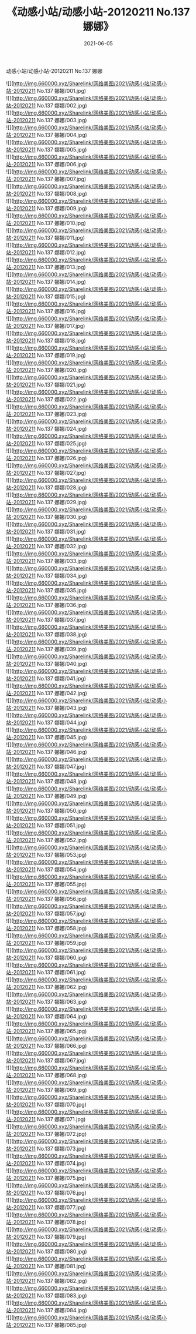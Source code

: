 ﻿---
layout: post
title:  《动感小站/动感小站-20120211 No.137 娜娜》
date:   2021-06-05
img: http://img.660000.xyz/Sharelink/网络美图/2021/动感小站/动感小站-20120211 No.137 娜娜/000.jpg
categories: [美女, 清纯, 唯美]
---

动感小站/动感小站-20120211 No.137 娜娜

 ![](http://img.660000.xyz/Sharelink/网络美图/2021/动感小站/动感小站-20120211 No.137 娜娜/001.jpg) <br>![](http://img.660000.xyz/Sharelink/网络美图/2021/动感小站/动感小站-20120211 No.137 娜娜/002.jpg) <br>![](http://img.660000.xyz/Sharelink/网络美图/2021/动感小站/动感小站-20120211 No.137 娜娜/003.jpg) <br>![](http://img.660000.xyz/Sharelink/网络美图/2021/动感小站/动感小站-20120211 No.137 娜娜/004.jpg) <br>![](http://img.660000.xyz/Sharelink/网络美图/2021/动感小站/动感小站-20120211 No.137 娜娜/005.jpg) <br>![](http://img.660000.xyz/Sharelink/网络美图/2021/动感小站/动感小站-20120211 No.137 娜娜/006.jpg) <br>![](http://img.660000.xyz/Sharelink/网络美图/2021/动感小站/动感小站-20120211 No.137 娜娜/007.jpg) <br>![](http://img.660000.xyz/Sharelink/网络美图/2021/动感小站/动感小站-20120211 No.137 娜娜/008.jpg) <br>![](http://img.660000.xyz/Sharelink/网络美图/2021/动感小站/动感小站-20120211 No.137 娜娜/009.jpg) <br>![](http://img.660000.xyz/Sharelink/网络美图/2021/动感小站/动感小站-20120211 No.137 娜娜/010.jpg) <br>![](http://img.660000.xyz/Sharelink/网络美图/2021/动感小站/动感小站-20120211 No.137 娜娜/011.jpg) <br>![](http://img.660000.xyz/Sharelink/网络美图/2021/动感小站/动感小站-20120211 No.137 娜娜/012.jpg) <br>![](http://img.660000.xyz/Sharelink/网络美图/2021/动感小站/动感小站-20120211 No.137 娜娜/013.jpg) <br>![](http://img.660000.xyz/Sharelink/网络美图/2021/动感小站/动感小站-20120211 No.137 娜娜/014.jpg) <br>![](http://img.660000.xyz/Sharelink/网络美图/2021/动感小站/动感小站-20120211 No.137 娜娜/015.jpg) <br>![](http://img.660000.xyz/Sharelink/网络美图/2021/动感小站/动感小站-20120211 No.137 娜娜/016.jpg) <br>![](http://img.660000.xyz/Sharelink/网络美图/2021/动感小站/动感小站-20120211 No.137 娜娜/017.jpg) <br>![](http://img.660000.xyz/Sharelink/网络美图/2021/动感小站/动感小站-20120211 No.137 娜娜/018.jpg) <br>![](http://img.660000.xyz/Sharelink/网络美图/2021/动感小站/动感小站-20120211 No.137 娜娜/019.jpg) <br>![](http://img.660000.xyz/Sharelink/网络美图/2021/动感小站/动感小站-20120211 No.137 娜娜/020.jpg) <br>![](http://img.660000.xyz/Sharelink/网络美图/2021/动感小站/动感小站-20120211 No.137 娜娜/021.jpg) <br>![](http://img.660000.xyz/Sharelink/网络美图/2021/动感小站/动感小站-20120211 No.137 娜娜/022.jpg) <br>![](http://img.660000.xyz/Sharelink/网络美图/2021/动感小站/动感小站-20120211 No.137 娜娜/023.jpg) <br>![](http://img.660000.xyz/Sharelink/网络美图/2021/动感小站/动感小站-20120211 No.137 娜娜/024.jpg) <br>![](http://img.660000.xyz/Sharelink/网络美图/2021/动感小站/动感小站-20120211 No.137 娜娜/025.jpg) <br>![](http://img.660000.xyz/Sharelink/网络美图/2021/动感小站/动感小站-20120211 No.137 娜娜/026.jpg) <br>![](http://img.660000.xyz/Sharelink/网络美图/2021/动感小站/动感小站-20120211 No.137 娜娜/027.jpg) <br>![](http://img.660000.xyz/Sharelink/网络美图/2021/动感小站/动感小站-20120211 No.137 娜娜/028.jpg) <br>![](http://img.660000.xyz/Sharelink/网络美图/2021/动感小站/动感小站-20120211 No.137 娜娜/029.jpg) <br>![](http://img.660000.xyz/Sharelink/网络美图/2021/动感小站/动感小站-20120211 No.137 娜娜/030.jpg) <br>![](http://img.660000.xyz/Sharelink/网络美图/2021/动感小站/动感小站-20120211 No.137 娜娜/031.jpg) <br>![](http://img.660000.xyz/Sharelink/网络美图/2021/动感小站/动感小站-20120211 No.137 娜娜/032.jpg) <br>![](http://img.660000.xyz/Sharelink/网络美图/2021/动感小站/动感小站-20120211 No.137 娜娜/033.jpg) <br>![](http://img.660000.xyz/Sharelink/网络美图/2021/动感小站/动感小站-20120211 No.137 娜娜/034.jpg) <br>![](http://img.660000.xyz/Sharelink/网络美图/2021/动感小站/动感小站-20120211 No.137 娜娜/035.jpg) <br>![](http://img.660000.xyz/Sharelink/网络美图/2021/动感小站/动感小站-20120211 No.137 娜娜/036.jpg) <br>![](http://img.660000.xyz/Sharelink/网络美图/2021/动感小站/动感小站-20120211 No.137 娜娜/037.jpg) <br>![](http://img.660000.xyz/Sharelink/网络美图/2021/动感小站/动感小站-20120211 No.137 娜娜/038.jpg) <br>![](http://img.660000.xyz/Sharelink/网络美图/2021/动感小站/动感小站-20120211 No.137 娜娜/039.jpg) <br>![](http://img.660000.xyz/Sharelink/网络美图/2021/动感小站/动感小站-20120211 No.137 娜娜/040.jpg) <br>![](http://img.660000.xyz/Sharelink/网络美图/2021/动感小站/动感小站-20120211 No.137 娜娜/041.jpg) <br>![](http://img.660000.xyz/Sharelink/网络美图/2021/动感小站/动感小站-20120211 No.137 娜娜/042.jpg) <br>![](http://img.660000.xyz/Sharelink/网络美图/2021/动感小站/动感小站-20120211 No.137 娜娜/043.jpg) <br>![](http://img.660000.xyz/Sharelink/网络美图/2021/动感小站/动感小站-20120211 No.137 娜娜/044.jpg) <br>![](http://img.660000.xyz/Sharelink/网络美图/2021/动感小站/动感小站-20120211 No.137 娜娜/045.jpg) <br>![](http://img.660000.xyz/Sharelink/网络美图/2021/动感小站/动感小站-20120211 No.137 娜娜/046.jpg) <br>![](http://img.660000.xyz/Sharelink/网络美图/2021/动感小站/动感小站-20120211 No.137 娜娜/047.jpg) <br>![](http://img.660000.xyz/Sharelink/网络美图/2021/动感小站/动感小站-20120211 No.137 娜娜/048.jpg) <br>![](http://img.660000.xyz/Sharelink/网络美图/2021/动感小站/动感小站-20120211 No.137 娜娜/049.jpg) <br>![](http://img.660000.xyz/Sharelink/网络美图/2021/动感小站/动感小站-20120211 No.137 娜娜/050.jpg) <br>![](http://img.660000.xyz/Sharelink/网络美图/2021/动感小站/动感小站-20120211 No.137 娜娜/051.jpg) <br>![](http://img.660000.xyz/Sharelink/网络美图/2021/动感小站/动感小站-20120211 No.137 娜娜/052.jpg) <br>![](http://img.660000.xyz/Sharelink/网络美图/2021/动感小站/动感小站-20120211 No.137 娜娜/053.jpg) <br>![](http://img.660000.xyz/Sharelink/网络美图/2021/动感小站/动感小站-20120211 No.137 娜娜/054.jpg) <br>![](http://img.660000.xyz/Sharelink/网络美图/2021/动感小站/动感小站-20120211 No.137 娜娜/055.jpg) <br>![](http://img.660000.xyz/Sharelink/网络美图/2021/动感小站/动感小站-20120211 No.137 娜娜/056.jpg) <br>![](http://img.660000.xyz/Sharelink/网络美图/2021/动感小站/动感小站-20120211 No.137 娜娜/057.jpg) <br>![](http://img.660000.xyz/Sharelink/网络美图/2021/动感小站/动感小站-20120211 No.137 娜娜/058.jpg) <br>![](http://img.660000.xyz/Sharelink/网络美图/2021/动感小站/动感小站-20120211 No.137 娜娜/059.jpg) <br>![](http://img.660000.xyz/Sharelink/网络美图/2021/动感小站/动感小站-20120211 No.137 娜娜/060.jpg) <br>![](http://img.660000.xyz/Sharelink/网络美图/2021/动感小站/动感小站-20120211 No.137 娜娜/061.jpg) <br>![](http://img.660000.xyz/Sharelink/网络美图/2021/动感小站/动感小站-20120211 No.137 娜娜/062.jpg) <br>![](http://img.660000.xyz/Sharelink/网络美图/2021/动感小站/动感小站-20120211 No.137 娜娜/063.jpg) <br>![](http://img.660000.xyz/Sharelink/网络美图/2021/动感小站/动感小站-20120211 No.137 娜娜/064.jpg) <br>![](http://img.660000.xyz/Sharelink/网络美图/2021/动感小站/动感小站-20120211 No.137 娜娜/065.jpg) <br>![](http://img.660000.xyz/Sharelink/网络美图/2021/动感小站/动感小站-20120211 No.137 娜娜/066.jpg) <br>![](http://img.660000.xyz/Sharelink/网络美图/2021/动感小站/动感小站-20120211 No.137 娜娜/067.jpg) <br>![](http://img.660000.xyz/Sharelink/网络美图/2021/动感小站/动感小站-20120211 No.137 娜娜/068.jpg) <br>![](http://img.660000.xyz/Sharelink/网络美图/2021/动感小站/动感小站-20120211 No.137 娜娜/069.jpg) <br>![](http://img.660000.xyz/Sharelink/网络美图/2021/动感小站/动感小站-20120211 No.137 娜娜/070.jpg) <br>![](http://img.660000.xyz/Sharelink/网络美图/2021/动感小站/动感小站-20120211 No.137 娜娜/071.jpg) <br>![](http://img.660000.xyz/Sharelink/网络美图/2021/动感小站/动感小站-20120211 No.137 娜娜/072.jpg) <br>![](http://img.660000.xyz/Sharelink/网络美图/2021/动感小站/动感小站-20120211 No.137 娜娜/073.jpg) <br>![](http://img.660000.xyz/Sharelink/网络美图/2021/动感小站/动感小站-20120211 No.137 娜娜/074.jpg) <br>![](http://img.660000.xyz/Sharelink/网络美图/2021/动感小站/动感小站-20120211 No.137 娜娜/075.jpg) <br>![](http://img.660000.xyz/Sharelink/网络美图/2021/动感小站/动感小站-20120211 No.137 娜娜/076.jpg) <br>![](http://img.660000.xyz/Sharelink/网络美图/2021/动感小站/动感小站-20120211 No.137 娜娜/077.jpg) <br>![](http://img.660000.xyz/Sharelink/网络美图/2021/动感小站/动感小站-20120211 No.137 娜娜/078.jpg) <br>![](http://img.660000.xyz/Sharelink/网络美图/2021/动感小站/动感小站-20120211 No.137 娜娜/079.jpg) <br>![](http://img.660000.xyz/Sharelink/网络美图/2021/动感小站/动感小站-20120211 No.137 娜娜/080.jpg) <br>![](http://img.660000.xyz/Sharelink/网络美图/2021/动感小站/动感小站-20120211 No.137 娜娜/081.jpg) <br>![](http://img.660000.xyz/Sharelink/网络美图/2021/动感小站/动感小站-20120211 No.137 娜娜/082.jpg) <br>![](http://img.660000.xyz/Sharelink/网络美图/2021/动感小站/动感小站-20120211 No.137 娜娜/083.jpg) <br>![](http://img.660000.xyz/Sharelink/网络美图/2021/动感小站/动感小站-20120211 No.137 娜娜/084.jpg) <br>![](http://img.660000.xyz/Sharelink/网络美图/2021/动感小站/动感小站-20120211 No.137 娜娜/085.jpg) <br>